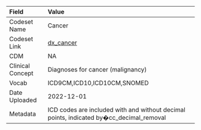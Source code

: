 |Field            |Value                                                                                   |
|:----------------|:---------------------------------------------------------------------------------------|
|Codeset Name     |Cancer                                                                                  |
|Codeset Link     |[dx_cancer](https://github.com/PEDSnet/Variable-Dictionary/blob/main/conditions/dx_cancer.csv)|
|CDM              |NA                                                                                      |
|Clinical Concept |Diagnoses for cancer (malignancy)                                                       |
|Vocab            |ICD9CM,ICD10,ICD10CM,SNOMED                                                             |
|Date Uploaded    |2022-12-01                                                                              |
|Metadata         |ICD codes are included with and without decimal points, indicated by�cc_decimal_removal |
